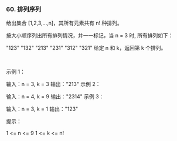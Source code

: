 ### 60. 排列序列

给出集合 [1,2,3,...,n]，其所有元素共有 n! 种排列。

按大小顺序列出所有排列情况，并一一标记，当 n = 3 时, 所有排列如下：

"123"
"132"
"213"
"231"
"312"
"321"
给定 n 和 k，返回第 k 个排列。

 

示例 1：

输入：n = 3, k = 3
输出："213"
示例 2：

输入：n = 4, k = 9
输出："2314"
示例 3：

输入：n = 3, k = 1
输出："123"
 

提示：

1 <= n <= 9
1 <= k <= n!
